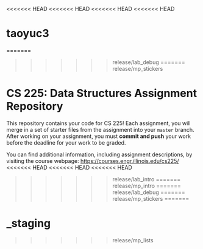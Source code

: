 <<<<<<< HEAD
<<<<<<< HEAD
<<<<<<< HEAD
<<<<<<< HEAD
# taoyuc3
=======
>>>>>>> release/lab_debug
=======
>>>>>>> release/mp_stickers
# CS 225: Data Structures Assignment Repository

This repository contains your code for CS 225!  Each assignment, you will merge in a set of starter files from the assignment into your `master` branch.  After working on your assignment, you must **commit and push** your work before the deadline for your work to be graded.

You can find additional information, including assignment descriptions, by visiting the course webpage: https://courses.engr.illinois.edu/cs225/
<<<<<<< HEAD
<<<<<<< HEAD
<<<<<<< HEAD
>>>>>>> release/lab_intro
=======
>>>>>>> release/mp_intro
=======
>>>>>>> release/lab_debug
=======
>>>>>>> release/mp_stickers
=======
# _staging
>>>>>>> release/mp_lists
